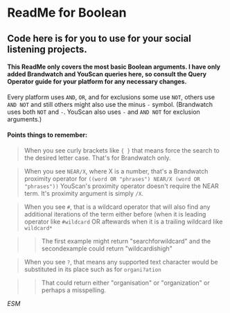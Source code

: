 # ReadMe for Boolean
## Code here is for you to use for your social listening projects.  
#### This ReadMe only covers the most basic Boolean arguments. I have only added Brandwatch and YouScan queries here, so consult the Query Operator guide for your platform for any necessary changes.

Every platform uses `AND`, `OR`, and for exclusions some use `NOT`, others use `AND NOT` and still others might also use the minus `-` symbol. (Brandwatch uses both `NOT` and `-`. YouScan also uses `-` and `AND NOT` for exclusion arguments.)

#### Points things to remember:
> When you see curly brackets like `{ }` that means force the search to the desired letter case. That's for Brandwatch only.

> When you see `NEAR/X`, where X is a number, that's a Brandwatch proximity operator for `((word OR "phrases") NEAR/X (word OR "phrases"))` YouScan's proximity operator doesn't require the NEAR term. It's proximity argument is simply `/X`.

> When you see `#`, that is a wildcard operator that will also find any additional iterations of the term either before (when it is leading operator like `#wildcard` OR aftewards when it is a trailing wildcard like `wildcard*`

>> The first example might return "searchforwildcard" and the secondexample could return "wildcardishigh"

> When you see `?`, that means any supported text character would be substituted in its place such as for `organi?ation`

>> That could return either "organisation" or "organization" or perhaps a misspelling.

_ESM_
